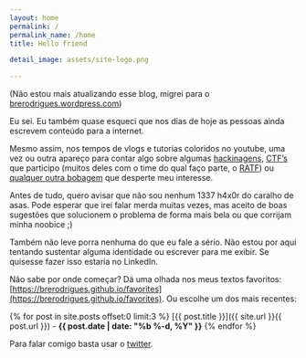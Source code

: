 ```yaml
---
layout: home
permalink: /
permalink_name: /home
title: Hello friend

detail_image: assets/site-logo.png

---
```

(Não estou mais atualizando esse blog, migrei para o [brerodrigues.wordpress.com](brerodrigues.wordpress.com))

Eu sei. Eu também quase esqueci que nos dias de hoje as pessoas ainda escrevem conteúdo para a internet.

Mesmo assim, nos tempos de vlogs e tutorias coloridos no youtube, uma vez ou outra apareço para contar algo sobre algumas [hackinagens](https://brerodrigues.github.io/hacking/), [CTF’s](https://brerodrigues.github.io/ctfs) que participo (muitos deles com o time do qual faço parte, o [RATF](https://ctf-br.org/wiki/ratf/)) ou [qualquer outra bobagem](https://brerodrigues.github.io/rant) que desperte meu interesse.

Antes de tudo, quero avisar que não sou nenhum 1337 h4x0r do caralho de asas. Pode esperar que irei falar merda muitas vezes, mas aceito de boas sugestões que solucionem o problema de forma mais bela ou que corrijam minha noobice ;)

Também não leve porra nenhuma do que eu fale a sério. Não estou por aqui tentando sustentar alguma identidade ou escrever para me exibir. Se quisesse fazer isso estaria no LinkedIn.

Não sabe por onde começar? Dá uma olhada nos meus textos favoritos: [https://brerodrigues.github.io/favorites](https://brerodrigues.github.io/favorites). Ou escolhe um dos mais recentes:

{% for post in site.posts offset:0 limit:3 %}
[{{ post.title }}]({{ site.url }}{{ post.url }}) - **{{ post.date | date: "%b %-d, %Y" }}**
{% endfor %}

Para falar comigo basta usar o [twitter](https://twitter.com/obrerodrigues).
